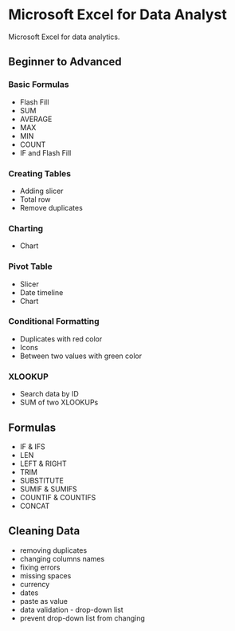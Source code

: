 # Microsoft Excel for Data Analyst

Microsoft Excel for data analytics.

## Beginner to Advanced

### Basic Formulas
- Flash Fill
- SUM
- AVERAGE
- MAX
- MIN
- COUNT
- IF
and Flash Fill

### Creating Tables
- Adding slicer
- Total row
- Remove duplicates

### Charting
- Chart

### Pivot Table
- Slicer
- Date timeline
- Chart

### Conditional Formatting
- Duplicates with red color
- Icons
- Between two values with green color

### XLOOKUP
- Search data by ID
- SUM of two XLOOKUPs

## Formulas
- IF & IFS
- LEN
- LEFT & RIGHT
- TRIM
- SUBSTITUTE
- SUMIF & SUMIFS
- COUNTIF & COUNTIFS
- CONCAT

## Cleaning Data
- removing duplicates
- changing columns names
- fixing errors
- missing spaces
- currency
- dates
- paste as value
- data validation - drop-down list
- prevent drop-down list from changing
